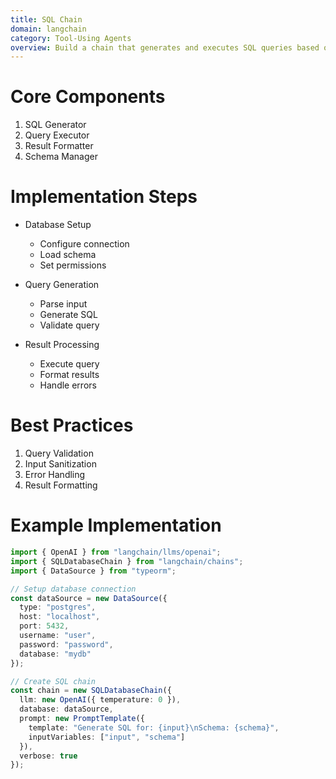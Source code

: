 ```yaml
---
title: SQL Chain
domain: langchain
category: Tool-Using Agents
overview: Build a chain that generates and executes SQL queries based on natural language input.
---
```


# Core Components
1. SQL Generator
2. Query Executor
3. Result Formatter
4. Schema Manager

# Implementation Steps
- Database Setup
  - Configure connection
  - Load schema
  - Set permissions

- Query Generation
  - Parse input
  - Generate SQL
  - Validate query

- Result Processing
  - Execute query
  - Format results
  - Handle errors

# Best Practices
1. Query Validation
2. Input Sanitization
3. Error Handling
4. Result Formatting

# Example Implementation
```typescript
import { OpenAI } from "langchain/llms/openai";
import { SQLDatabaseChain } from "langchain/chains";
import { DataSource } from "typeorm";

// Setup database connection
const dataSource = new DataSource({
  type: "postgres",
  host: "localhost",
  port: 5432,
  username: "user",
  password: "password",
  database: "mydb"
});

// Create SQL chain
const chain = new SQLDatabaseChain({
  llm: new OpenAI({ temperature: 0 }),
  database: dataSource,
  prompt: new PromptTemplate({
    template: "Generate SQL for: {input}\nSchema: {schema}",
    inputVariables: ["input", "schema"]
  }),
  verbose: true
});
